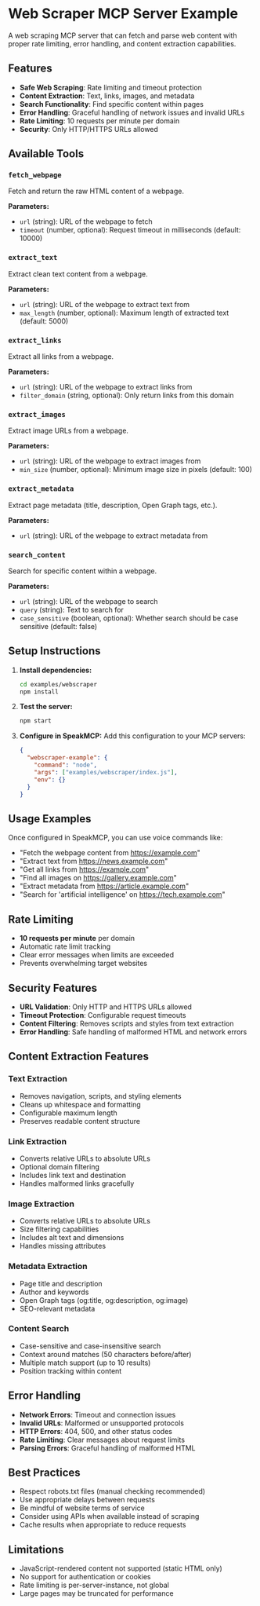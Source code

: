 # Web Scraper MCP Server Example

A web scraping MCP server that can fetch and parse web content with proper rate limiting, error handling, and content extraction capabilities.

## Features

- **Safe Web Scraping**: Rate limiting and timeout protection
- **Content Extraction**: Text, links, images, and metadata
- **Search Functionality**: Find specific content within pages
- **Error Handling**: Graceful handling of network issues and invalid URLs
- **Rate Limiting**: 10 requests per minute per domain
- **Security**: Only HTTP/HTTPS URLs allowed

## Available Tools

### `fetch_webpage`
Fetch and return the raw HTML content of a webpage.

**Parameters:**
- `url` (string): URL of the webpage to fetch
- `timeout` (number, optional): Request timeout in milliseconds (default: 10000)

### `extract_text`
Extract clean text content from a webpage.

**Parameters:**
- `url` (string): URL of the webpage to extract text from
- `max_length` (number, optional): Maximum length of extracted text (default: 5000)

### `extract_links`
Extract all links from a webpage.

**Parameters:**
- `url` (string): URL of the webpage to extract links from
- `filter_domain` (string, optional): Only return links from this domain

### `extract_images`
Extract image URLs from a webpage.

**Parameters:**
- `url` (string): URL of the webpage to extract images from
- `min_size` (number, optional): Minimum image size in pixels (default: 100)

### `extract_metadata`
Extract page metadata (title, description, Open Graph tags, etc.).

**Parameters:**
- `url` (string): URL of the webpage to extract metadata from

### `search_content`
Search for specific content within a webpage.

**Parameters:**
- `url` (string): URL of the webpage to search
- `query` (string): Text to search for
- `case_sensitive` (boolean, optional): Whether search should be case sensitive (default: false)

## Setup Instructions

1. **Install dependencies:**
   ```bash
   cd examples/webscraper
   npm install
   ```

2. **Test the server:**
   ```bash
   npm start
   ```

3. **Configure in SpeakMCP:**
   Add this configuration to your MCP servers:
   ```json
   {
     "webscraper-example": {
       "command": "node",
       "args": ["examples/webscraper/index.js"],
       "env": {}
     }
   }
   ```

## Usage Examples

Once configured in SpeakMCP, you can use voice commands like:

- "Fetch the webpage content from https://example.com"
- "Extract text from https://news.example.com"
- "Get all links from https://example.com"
- "Find all images on https://gallery.example.com"
- "Extract metadata from https://article.example.com"
- "Search for 'artificial intelligence' on https://tech.example.com"

## Rate Limiting

- **10 requests per minute** per domain
- Automatic rate limit tracking
- Clear error messages when limits are exceeded
- Prevents overwhelming target websites

## Security Features

- **URL Validation**: Only HTTP and HTTPS URLs allowed
- **Timeout Protection**: Configurable request timeouts
- **Content Filtering**: Removes scripts and styles from text extraction
- **Error Handling**: Safe handling of malformed HTML and network errors

## Content Extraction Features

### Text Extraction
- Removes navigation, scripts, and styling elements
- Cleans up whitespace and formatting
- Configurable maximum length
- Preserves readable content structure

### Link Extraction
- Converts relative URLs to absolute URLs
- Optional domain filtering
- Includes link text and destination
- Handles malformed links gracefully

### Image Extraction
- Converts relative URLs to absolute URLs
- Size filtering capabilities
- Includes alt text and dimensions
- Handles missing attributes

### Metadata Extraction
- Page title and description
- Author and keywords
- Open Graph tags (og:title, og:description, og:image)
- SEO-relevant metadata

### Content Search
- Case-sensitive and case-insensitive search
- Context around matches (50 characters before/after)
- Multiple match support (up to 10 results)
- Position tracking within content

## Error Handling

- **Network Errors**: Timeout and connection issues
- **Invalid URLs**: Malformed or unsupported protocols
- **HTTP Errors**: 404, 500, and other status codes
- **Rate Limiting**: Clear messages about request limits
- **Parsing Errors**: Graceful handling of malformed HTML

## Best Practices

- Respect robots.txt files (manual checking recommended)
- Use appropriate delays between requests
- Be mindful of website terms of service
- Consider using APIs when available instead of scraping
- Cache results when appropriate to reduce requests

## Limitations

- JavaScript-rendered content not supported (static HTML only)
- No support for authentication or cookies
- Rate limiting is per-server-instance, not global
- Large pages may be truncated for performance
